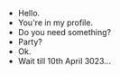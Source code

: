 - Hello. 
- You're in my profile.
- Do you need something?
- Party?
- Ok.
- Wait till 10th April 3023...
